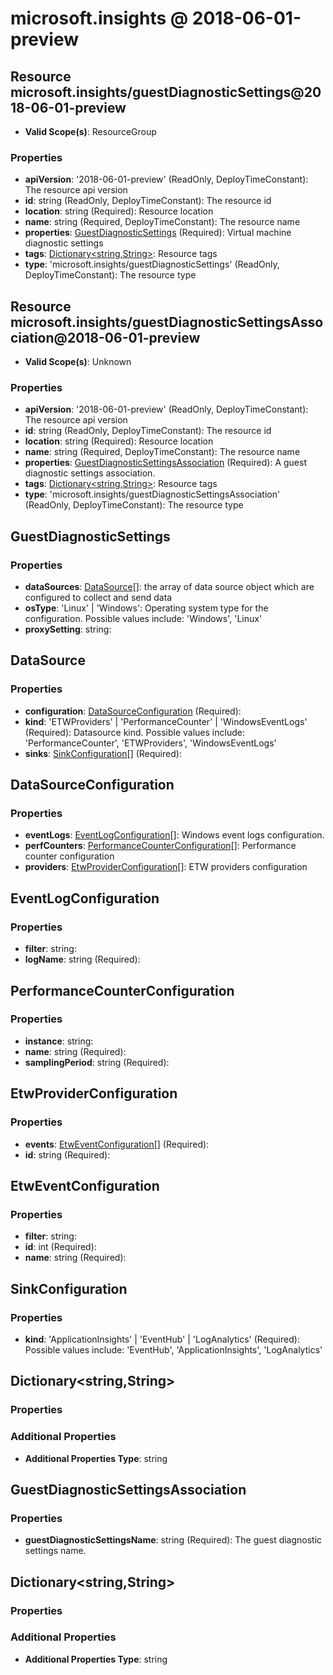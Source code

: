 # microsoft.insights @ 2018-06-01-preview

## Resource microsoft.insights/guestDiagnosticSettings@2018-06-01-preview
* **Valid Scope(s)**: ResourceGroup
### Properties
* **apiVersion**: '2018-06-01-preview' (ReadOnly, DeployTimeConstant): The resource api version
* **id**: string (ReadOnly, DeployTimeConstant): The resource id
* **location**: string (Required): Resource location
* **name**: string (Required, DeployTimeConstant): The resource name
* **properties**: [GuestDiagnosticSettings](#guestdiagnosticsettings) (Required): Virtual machine diagnostic settings
* **tags**: [Dictionary<string,String>](#dictionarystringstring): Resource tags
* **type**: 'microsoft.insights/guestDiagnosticSettings' (ReadOnly, DeployTimeConstant): The resource type

## Resource microsoft.insights/guestDiagnosticSettingsAssociation@2018-06-01-preview
* **Valid Scope(s)**: Unknown
### Properties
* **apiVersion**: '2018-06-01-preview' (ReadOnly, DeployTimeConstant): The resource api version
* **id**: string (ReadOnly, DeployTimeConstant): The resource id
* **location**: string (Required): Resource location
* **name**: string (Required, DeployTimeConstant): The resource name
* **properties**: [GuestDiagnosticSettingsAssociation](#guestdiagnosticsettingsassociation) (Required): A guest diagnostic settings association.
* **tags**: [Dictionary<string,String>](#dictionarystringstring): Resource tags
* **type**: 'microsoft.insights/guestDiagnosticSettingsAssociation' (ReadOnly, DeployTimeConstant): The resource type

## GuestDiagnosticSettings
### Properties
* **dataSources**: [DataSource](#datasource)[]: the array of data source object which are configured to collect and send data
* **osType**: 'Linux' | 'Windows': Operating system type for the configuration. Possible values include: 'Windows', 'Linux'
* **proxySetting**: string:

## DataSource
### Properties
* **configuration**: [DataSourceConfiguration](#datasourceconfiguration) (Required):
* **kind**: 'ETWProviders' | 'PerformanceCounter' | 'WindowsEventLogs' (Required): Datasource kind. Possible values include: 'PerformanceCounter', 'ETWProviders', 'WindowsEventLogs'
* **sinks**: [SinkConfiguration](#sinkconfiguration)[] (Required):

## DataSourceConfiguration
### Properties
* **eventLogs**: [EventLogConfiguration](#eventlogconfiguration)[]: Windows event logs configuration.
* **perfCounters**: [PerformanceCounterConfiguration](#performancecounterconfiguration)[]: Performance counter configuration
* **providers**: [EtwProviderConfiguration](#etwproviderconfiguration)[]: ETW providers configuration

## EventLogConfiguration
### Properties
* **filter**: string:
* **logName**: string (Required):

## PerformanceCounterConfiguration
### Properties
* **instance**: string:
* **name**: string (Required):
* **samplingPeriod**: string (Required):

## EtwProviderConfiguration
### Properties
* **events**: [EtwEventConfiguration](#etweventconfiguration)[] (Required):
* **id**: string (Required):

## EtwEventConfiguration
### Properties
* **filter**: string:
* **id**: int (Required):
* **name**: string (Required):

## SinkConfiguration
### Properties
* **kind**: 'ApplicationInsights' | 'EventHub' | 'LogAnalytics' (Required): Possible values include: 'EventHub', 'ApplicationInsights', 'LogAnalytics'

## Dictionary<string,String>
### Properties
### Additional Properties
* **Additional Properties Type**: string

## GuestDiagnosticSettingsAssociation
### Properties
* **guestDiagnosticSettingsName**: string (Required): The guest diagnostic settings name.

## Dictionary<string,String>
### Properties
### Additional Properties
* **Additional Properties Type**: string

